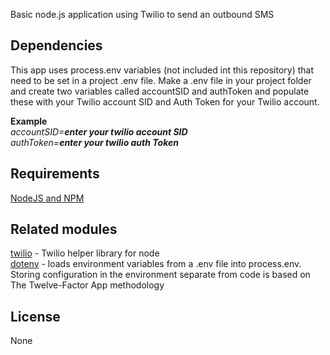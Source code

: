 Basic node.js application using Twilio to send an outbound SMS

## Dependencies
This app uses process.env variables (not included int this repository) that need to be set in a project .env file.  Make a .env file in your project folder and create two variables called accountSID and authToken and populate these with your Twilio account SID and Auth Token for your Twilio account.

**Example**  
   _accountSID=**enter your twilio account SID**_  
   _authToken=**enter your twilio auth Token**_  

## Requirements
[NodeJS and NPM](http://nodejs.org/download)   

## Related modules
[twilio](https://www.npmjs.com/package/twilio) - Twilio helper library for node   
[dotenv](https://www.npmjs.com/package/dotenv) - loads environment variables from a .env file into process.env. Storing configuration in the environment separate from code is based on The Twelve-Factor App methodology   

## License
None


